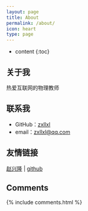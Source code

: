 ```yaml
---
layout: page
title: About
permalink: /about/
icon: heart
type: page
---
```


* content
{:toc}

## 关于我

热爱互联网的物理教师

## 联系我

* GitHub：[zxllxl](https://github.com/zxllxl)
* email：zxllxl@qq.com

## 友情链接

[赵兴隆](http://zhaoxinglong.com/) \| [github](https://github.com)

## Comments

{% include comments.html %}
